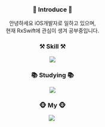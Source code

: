 <h3 align="center"> 🙌 Introduce 🙌 </h3>
<p align="center"> 안녕하세요 iOS개발자로 일하고 있으며,<br>현재 RxSwift에 관심이 생겨 공부중입니다. </p>

<h3 align="center">⚒️ Skill ⚒️</h3>
<p align="center">
  <img src="https://img.shields.io/badge/Swift-F05138?style=flat&logo=Swift&logoColor=white"/>
</p>

<h3 align="center"> 📚 Studying 📚 </h3>
<p align="center">
  <img src="https://img.shields.io/badge/RxSwift-B7178C?style=flat&logo=ReactiveX&logoColor=white"/>
</p>

<h3 align="center"> 🐵 My 🐵 </h3>
<p align="center">
  <a href="mailto:kmui0923@gmail.com"><img src="https://img.shields.io/badge/Gmail-EA4335?style=flat&logo=Gmail&logoColor=white&link=kmui0923@gmail.com"/></a>&nbsp
</p>

<!--
<a href="https://vel-vet.tistory.com/"><img src="https://img.shields.io/badge/blog-20C997?style=flat&logo=Velog&logoColor=white&link=https://vel-vet.tistory.com/"/></a>&nbsp
<a href="https://www.instagram.com/velvet._.pic/"><img src="https://img.shields.io/badge/Instagram-E4405F?style=flat&logo=Instagram&logoColor=white&link=https://www.instagram.com/velvet._.pic/"/></a>&nbsp

**KimVelVet/KimVelVet** is a ✨ _special_ ✨ repository because its `README.md` (this file) appears on your GitHub profile.

Here are some ideas to get you started:

- 🔭 I’m currently working on ...
- 🌱 I’m currently learning ...
- 👯 I’m looking to collaborate on ...
- 🤔 I’m looking for help with ...
- 💬 Ask me about ...
- 📫 How to reach me: ...
- 😄 Pronouns: ...
- ⚡ Fun fact: ...
-->
